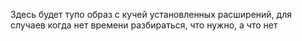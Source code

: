 Здесь будет тупо образ с кучей установленных расширений,
для случаев когда нет времени разбираться, что нужно, а что нет
